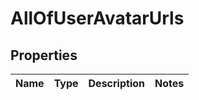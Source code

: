 # AllOfUserAvatarUrls

## Properties
Name | Type | Description | Notes
------------ | ------------- | ------------- | -------------

